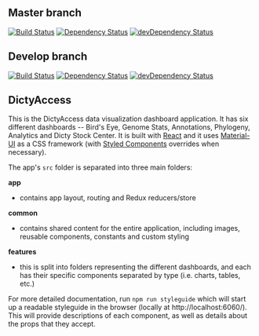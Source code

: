 ## Master branch

[![Build Status](https://travis-ci.org/dictybase/dictyaccess.svg?branch=master)](https://travis-ci.org/dictybase/dictyaccess)
[![Dependency Status](https://david-dm.org/dictybase/dictyaccess/master.svg?style=flat-square)](https://david-dm.org/dictybase/dictyaccess/master)
[![devDependency Status](https://david-dm.org/dictybase/dictyaccess/master/dev-status.svg?style=flat-square)](https://david-dm.org/dictybase/dictyaccess/master?type=dev)

## Develop branch

[![Build Status](https://travis-ci.org/dictybase/dictyaccess.svg?branch=develop)](https://travis-ci.org/dictybase/dictyaccess)
[![Dependency Status](https://david-dm.org/dictybase/dictyaccess/develop.svg?style=flat-square)](https://david-dm.org/dictybase/dictyaccess/develop)
[![devDependency Status](https://david-dm.org/dictybase/dictyaccess/develop/dev-status.svg?style=flat-square)](https://david-dm.org/dictybase/dictyaccess/develop?type=dev)

## DictyAccess

This is the DictyAccess data visualization dashboard application. It has six different dashboards -- Bird's Eye, Genome Stats, Annotations, Phylogeny, Analytics and Dicty Stock Center. It is built with [React](https://reactjs.org/) and it uses [Material-UI](https://material-ui-next.com/) as a CSS framework (with [Styled Components](https://www.styled-components.com/) overrides when necessary).

The app's `src` folder is separated into three main folders:

**app**

- contains app layout, routing and Redux reducers/store

**common**

- contains shared content for the entire application, including images, reusable components, constants and custom styling

**features**

- this is split into folders representing the different dashboards, and each has their specific components separated by type (i.e. charts, tables, etc.)

For more detailed documentation, run `npm run styleguide` which will start up a readable styleguide in the browser (locally at http://localhost:6060/). This will provide descriptions of each component, as well as details about the props that they accept.
